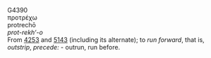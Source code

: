 <body>
  <p>G4390<br>  προτρέχω  <br> protrechō  <br><i>prot-rekh‘-o </i><br>From <a href="g4253.htm">4253</a> and <a href="g5143.htm">5143</a> (including its alternate); to <i>run</i> <i>forward</i>, that is, <i>outstrip</i>, <i>precede:</i> - outrun, run before.<br></p>
 </body>